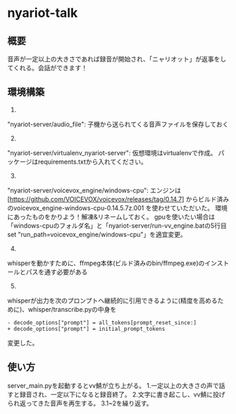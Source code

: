 # nyariot-talk
## 概要
音声が一定以上の大きさであれば録音が開始され、「ニャリオット」が返事をしてくれる。会話ができます！


## 環境構築
1.
"nyariot-server/audio_file": 子機から送られてくる音声ファイルを保存しておく

2.
"nyariot-server/virtualenv_nyariot-server": 仮想環境はvirtualenvで作成。
パッケージはrequirements.txtから入れてください。

3.
"nyariot-server/voicevox_engine/windows-cpu": エンジンは [https://github.com/VOICEVOX/voicevox/releases/tag/0.14.7] からビルド済みのvoicevox_engine-windows-cpu-0.14.5.7z.001 を使わせていただいた。
環境にあったものをかりよう！解凍&リネームしておく。
gpuを使いたい場合は「windows-cpuのフォルダ名」と「nyariot-server/run-vv_engine.batの5行目set "run_path=voicevox_engine/windows-cpu"」を適宜変更。

4.
whisperを動かすために、ffmpeg本体(ビルド済みのbin/ffmpeg.exe)のインストールとパスを通す必要がある

5.
whisperが出力を次のプロンプトへ継続的に引用できるように(精度を高めるために)、whisper/transcribe.pyの中身を
```python:書き換え
- decode_options["prompt"] = all_tokens[prompt_reset_since:]
+ decode_options["prompt"] = initial_prompt_tokens

```
変更した。


## 使い方
server_main.pyを起動するとvv鯖が立ち上がる。
1.一定以上の大きさの声で話すと録音され、一定以下になると録音終了。
2.文字に書き起こし、vv鯖に投げられ返ってきた音声を再生する。
3.1~2を繰り返す。